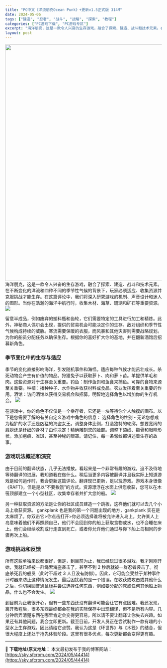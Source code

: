 ```yaml
---
title: "PC中文《洋流朋克Ocean Punk》+更新v1.5正式版 314M"
date: 2024-05-06
tags: ["建造", "忍者", "战斗", "战略", "探索", "教程"]
categories: ["PC游戏下载", "PC游戏专区"]
excerpt: "海洋朋克，这是一款令人兴奋的生存游戏，融合了探索、建造、战斗和技术元素。在不断变化的洋流和四种不同的季节性气候的背景下，玩家必须适应、收集资源并克服挑战才能生存。在这篇评论中，我们将深入研究游戏的机制、声音设计和迷人的图形。当你在浩瀚的海洋中航行时，收集木材、海草、珊瑚和矿石等重要资源。 留意半成品&hellip;"
layout: post
---
```


<img class="aligncenter size-full wp-image-44400" src="https://sky.sfcrom.com/wp-content/uploads/2024/05/86326-5e9646c45c838e4be1dbc7be24d53480540f0cf3.png" alt="" width="1350" height="759" />
海洋朋克，这是一款令人兴奋的生存游戏，融合了探索、建造、战斗和技术元素。在不断变化的洋流和四种不同的季节性气候的背景下，玩家必须适应、收集资源并克服挑战才能生存。在这篇评论中，我们将深入研究游戏的机制、声音设计和迷人的图形。当你在浩瀚的海洋中航行时，收集木材、海草、珊瑚和矿石等重要资源。

<img src="https://sky.sfcrom.com/wp-content/uploads/2024/05/20240506090113-1972c.jpeg" />

留意半成品，例如废弃的塑料瓶和齿轮，它们需要特定的工具进行加工和精炼。此外，神秘商人偶尔会出现，提供的贸易机会可能决定你的生存。敌对组织和季节性气候构成持续的威胁。寒流需要保暖的衣服，而风暴和其他灾害则需要战略规划。为你的船员分配任务以确保生存。根据你的喜好扩大你的基地，并在翻新酒馆后招募新角色。
<h3>季节变化中的生存与适应</h3>
季节的变化直接影响海洋，引发随机事件和海怪。适应每种气候才能茁壮成长。杀死动物会产生有价值的物品。狩猎兔子以获取萝卜、肉和萝卜苗。羊提供羊毛和肉。这些资源对于生存至关重要。钓鱼：制作鱼饵和鱼食来捕鱼。可靠的食物来源至关重要。种植：播种种子、水作物并收获材料或食品。农业发挥着至关重要的作用。酒馆：访问酒馆以获得交易机会和招募。明智地选择角色以增加你的生存机会。

<img src="https://sky.sfcrom.com/wp-content/uploads/2024/05/20240506090116-1d33c.jpeg" />

在游戏中，你的角色不仅仅是一个幸存者，它还是一块等待你个人触摸的画布。以下是您需要了解的有关自定义游戏中角色的信息： 选择角色的性别 - 无论您想成为粗犷的水手还是凶猛的海盗女王。调整身体比例，打造独特的轮廓。想要宽阔的肩膀还是纤细的身材？由你决定！精确雕刻您的脸部。调整下颌线、颧骨和眼睛形状。添加疤痕、雀斑，甚至神秘的眼罩。请记住，每一条皱纹都讲述着生存的故事。
<h3>游戏玩法概述和演变</h3>
由于目前的翻译状态，几乎无法播放。看起来是一个非常有趣的游戏，迫不及待地等待翻译的进展，我知道我在做什么。稍后当更多内容被翻译并且我实际上知道游戏是如何运作时，我会更新这篇评论。翻译现已更新，足以玩游戏。游戏本身很像《RAFT》，但是是以“不要挨饿”的方式。资源漂浮在水面上供您收获，您可以在木筏顶部建立一个小型社区，收集幸存者并扩大您的船。

<img src="https://sky.sfcrom.com/wp-content/uploads/2024/05/20240506090117-d5ae2.jpeg" />

另一种获取资源的方法是让你的社区成员建造一个跳板，这样他们就可以去几个小岛上收获资源。 gankplank 也是我的第一个问题出现的地方，gankplank 实在是太麻烦了。你双击它&gt;你点击打开&gt;你必须选择谁将被允许进入岛上。允许某人上岛意味着他们不再照顾自己，他们不会回到你的船上获取食物或水，也不会睡在床上。他们会继续收割或行走直到死亡，或者你允许他们通过与你下船上岛相同的步骤再次上船。
<h3>游戏挑战和反馈</h3>
所有这些单独来说都很好，但是，到目前为止，我已经玩过很多游戏，我才刚刚开始，我就已经被一群绳索海盗袭击了，甚至不到 2 秒后就被一群忍者袭击了。彻底杀死我的船员（此时不超过 3 人且没有防御）。因此，它可能会受益于某种事件计时器来防止这种情况发生。最后困扰我的是一个错误。在收获或攻击或其他什么之后，你切换回普通鼠标并尝试选择任何东西，例如要分配的床或任何其他船上物品，什么也不会发生。

<img src="https://sky.sfcrom.com/wp-content/uploads/2024/05/20240506090120-97b7c.jpeg" />

到目前为止我很开心，但有一些东西还没有翻译可能会让它有点困难。我还发现，离开教程后，很多东西最终都会在我的实际保存中出现翻译，但不是所有内容。几分钟后弄清楚东西在哪里肯定会变得更容易，所以请不要让翻译让你失去兴趣。如果还有其他问题，我会立即更新。截至目前，开发人员正在尝试制作一款有趣的小型水上生存游戏，因此请给它点赞。我认为这是《环世界》与《木筏》的结合，但很大程度上还处于抢先体验阶段。这里有很多优点，每次更新都会变得更有趣。

---
📖 **下载地址/原文地址：** 本文最初发布于我的博客网站：[https://sky.sfcrom.com/2024/05/44414](https://sky.sfcrom.com/2024/05/44414)
